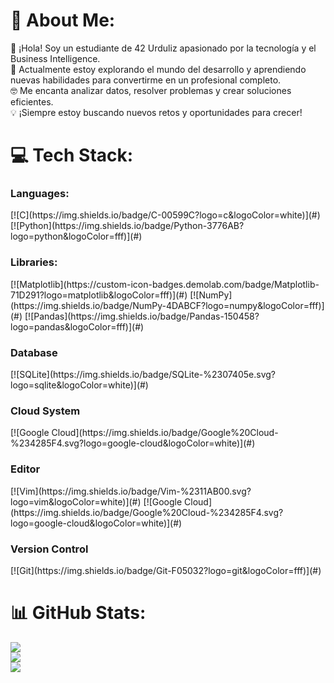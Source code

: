 # 💫 About Me:
👋 ¡Hola! Soy un estudiante de 42 Urduliz apasionado por la tecnología y el Business Intelligence.<br>🚀 Actualmente estoy explorando el mundo del desarrollo y aprendiendo nuevas habilidades para convertirme en un profesional completo.<br>🤓 Me encanta analizar datos, resolver problemas y crear soluciones eficientes.<br>💡 ¡Siempre estoy buscando nuevos retos y oportunidades para crecer!

# 💻 Tech Stack:
<h3>Languages:</h3>
[![C](https://img.shields.io/badge/C-00599C?logo=c&logoColor=white)](#) [![Python](https://img.shields.io/badge/Python-3776AB?logo=python&logoColor=fff)](#) 

<h3>Libraries:</h3>
[![Matplotlib](https://custom-icon-badges.demolab.com/badge/Matplotlib-71D291?logo=matplotlib&logoColor=fff)](#) [![NumPy](https://img.shields.io/badge/NumPy-4DABCF?logo=numpy&logoColor=fff)](#) [![Pandas](https://img.shields.io/badge/Pandas-150458?logo=pandas&logoColor=fff)](#)

<h3>Database</h3>
[![SQLite](https://img.shields.io/badge/SQLite-%2307405e.svg?logo=sqlite&logoColor=white)](#)

<h3>Cloud System</h3>
[![Google Cloud](https://img.shields.io/badge/Google%20Cloud-%234285F4.svg?logo=google-cloud&logoColor=white)](#)

<h3>Editor</h3>
[![Vim](https://img.shields.io/badge/Vim-%2311AB00.svg?logo=vim&logoColor=white)](#) [![Google Cloud](https://img.shields.io/badge/Google%20Cloud-%234285F4.svg?logo=google-cloud&logoColor=white)](#)

<h3>Version Control</h3>
[![Git](https://img.shields.io/badge/Git-F05032?logo=git&logoColor=fff)](#)

# 📊 GitHub Stats:
![](https://github-readme-stats.vercel.app/api?username=Jhonjairo03s&theme=dark&hide_border=false&include_all_commits=false&count_private=false)<br/>
![](https://github-readme-streak-stats.herokuapp.com/?user=Jhonjairo03s&theme=dark&hide_border=false)<br/>
![](https://github-readme-stats.vercel.app/api/top-langs/?username=Jhonjairo03s&theme=dark&hide_border=false&include_all_commits=false&count_private=false&layout=compact)
